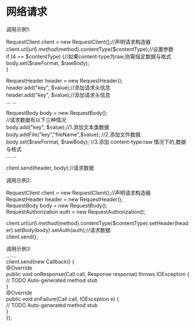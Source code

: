 # 网络请求
调用示例1:  
  
RequestClient client = new RequestClient();//声明请求构造器  
client.url($url).method($method).contentType($contentType);//设置参数  
if (4 == $contentType) {//如果content-type为raw,则需指定数据与格式  
  body.set($rawFormat, $rawBody);  
}  
  
RequestHeader header = new RequestHeader();  
header.add("key", $value);//添加请求头信息  
header.add("key", $value);//添加请求头信息  
... ...  
  
RequestBody body = new RequestBody();  
//请求数据有以下三种情况  
body.add("key", $value);//1.添加文本类数据  
body.addFile("key","fileName",$value); //2.添加文件数据  
body.set($rawFormat, $rawBody); //3.添加 content-type:raw 情况下的,数据与格式  
... ...  
  
client.send(header, body);//请求数据  



调用示例2:  
  
RequestClient client = new RequestClient();//声明请求构造器  
RequestHeader header = new RequestHeader();   
RequestBody body = new RequestBody();  
RequestAuthorization auth = new RequestAuthorization();  
  
client.url($url).method($method).contentType($contentType).setHeader(header).setBody(body).setAuth(auth);//请求数据  
client.send();  


调用示例3:  
...  ...  
client.send(new Callback() {  
	@Override  
	public void onResponse(Call call, Response response) throws IOException {  
		// TODO Auto-generated method stub  
	}  
	@Override  
	public void onFailure(Call call, IOException e) {  
		// TODO Auto-generated method stub  
    }  
});  
